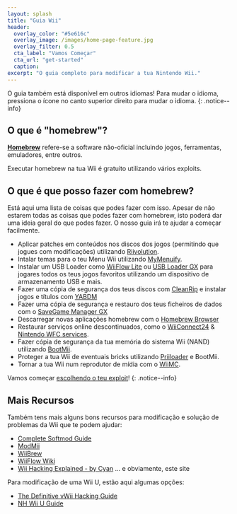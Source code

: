 ```yaml
---
layout: splash
title: "Guia Wii"
header:
  overlay_color: "#5e616c"
  overlay_image: /images/home-page-feature.jpg
  overlay_filter: 0.5
  cta_label: "Vamos Começar"
  cta_url: "get-started"
  caption:
excerpt: "O guia completo para modificar a tua Nintendo Wii."
---
```


O guia também está disponível em outros idiomas! Para mudar o idioma, pressiona o ícone no canto superior direito para mudar o idioma.
{: .notice--info}

## O que é "homebrew"?

[**Homebrew**](https://en.wikipedia.org/wiki/Homebrew_(video_games)) refere-se a software não-oficial incluindo jogos, ferramentas, emuladores, entre outros.

Executar homebrew na tua Wii é gratuito utilizando vários exploits.

## O que é que posso fazer com homebrew?

Está aqui uma lista de coisas que podes fazer com isso. Apesar de não estarem todas as coisas que podes fazer com homebrew, isto poderá dar uma ideia geral do que podes fazer. O nosso guia irá te ajudar a começar facilmente.

- Aplicar patches em conteúdos nos discos dos jogos (permitindo que jogues com modificações) utilizando [Riivolution](http://www.wiibrew.org/wiki/Riivolution).
- Intalar temas para o teu Menu Wii utilizando [MyMenuify](themes).
- Instalar um USB Loader como [WiiFlow Lite](https://gbatemp.net/threads/wiiflow-lite.422685/) ou [USB Loader GX](usbloadergx) para jogares todos os teus jogos favoritos utilizando um dispositivo de armazenamento USB e mais.
- Fazer uma cópia de segurança dos teus discos com [CleanRip](/dump-games) e instalar jogos e títulos com [YABDM](dump-wads)
- Fazer uma cópia de segurança e restauro dos teus ficheiros de dados com o [SaveGame Manager GX](https://wiidatabase.de/downloads/wii-tools/savegame-manager-gx-beta/)
- Descarregar novas aplicações homebrew com o [Homebrew Browser](hbb)
- Restaurar serviços online descontinuados, como o [WiiConnect24](riiconnect24) & [Nintendo WFC services](wiimmfi).
- Fazer cópia de segurança da tua memória do sistema Wii (NAND) utilizando [BootMii](http://bootmii.org).
- Proteger a tua Wii de eventuais bricks utilizando [Priiloader](priiloader) e BootMii.
- Tornar a tua Wii num reprodutor de mídia com o [WiiMC](http://www.wiimc.org/).

Vamos começar [escolhendo o teu exploit](get-started)!
{: .notice--info}

## Mais Recursos

Também tens mais alguns bons recursos para modificação e solução de problemas da Wii que te podem ajudar:

- [Complete Softmod Guide](https://sites.google.com/site/completesg/)
- [ModMii](http://modmii.000webhostapp.com/)
- [WiiBrew](https://wiibrew.org/)
- [WiiFlow Wiki](https://sites.google.com/site/wiiflowiki4/)
- [Wii Hacking Explained - by Cyan](https://gbatemp.net/threads/wii-hacking-explained.501605/) ... e obviamente, este site

Para modificação de uma Wii U, estão aqui algumas opções:
- [The Definitive vWii Hacking Guide](https://gbatemp.net/threads/the-definitive-vwii-hacking-guide.425852/)
- [NH Wii U Guide](https://wiiuguide.xyz)
